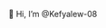 👋 Hi, I’m @Kefyalew-08
  

<!---
Kefyalew-08/Kefyalew-08 is a ✨ special ✨ repository because its `README.md` (this file) appears on your GitHub profile.
You can click the Preview link to take a look at your changes.
--->
